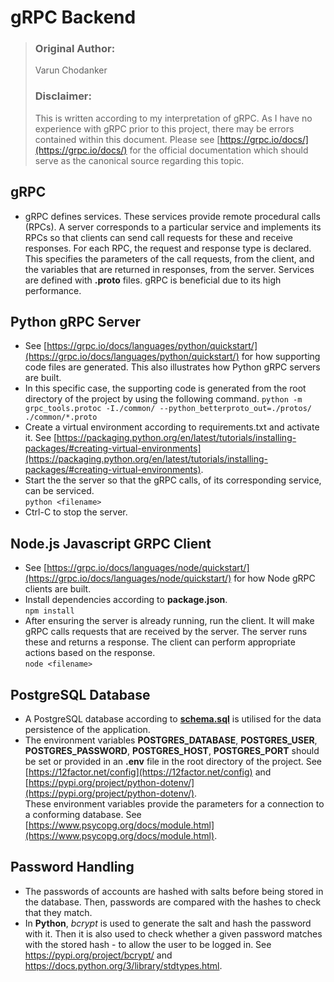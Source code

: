 # gRPC Backend

> ### Original Author:
> Varun Chodanker
> ### Disclaimer:
> This is written according to my interpretation of gRPC. As I have no experience with gRPC prior to this project, there may be errors contained within this document. Please see [https://grpc.io/docs/](https://grpc.io/docs/) for the official documentation which should serve as the canonical source regarding this topic.
    

## gRPC

- gRPC defines services. These services provide remote procedural calls (RPCs). A server corresponds to a particular service and implements its RPCs so that clients can send call requests for these and receive responses. For each RPC, the request and response type is declared. This specifies the parameters of the call requests, from the client, and the variables that are returned in responses, from the server. Services are defined with **.proto** files. gRPC
is beneficial due to its high performance.

## Python gRPC Server

- See [https://grpc.io/docs/languages/python/quickstart/](https://grpc.io/docs/languages/python/quickstart/) for how supporting code files are generated. This also illustrates how Python gRPC servers are built.
- In this specific case, the supporting code is generated from the root directory 
of the project by using the following command.
`python -m grpc_tools.protoc -I./common/ --python_betterproto_out=./protos/ ./common/*.proto`
- Create a virtual environment according to requirements.txt and activate it. See [https://packaging.python.org/en/latest/tutorials/installing-packages/#creating-virtual-environments](https://packaging.python.org/en/latest/tutorials/installing-packages/#creating-virtual-environments).
- Start the the server so that the gRPC calls, of its corresponding service, can be serviced.  
`python <filename>`
- Ctrl-C to stop the server.

## Node.js Javascript GRPC Client

- See [https://grpc.io/docs/languages/node/quickstart/](https://grpc.io/docs/languages/node/quickstart/) for how Node gRPC clients are built.
- Install dependencies according to **package.json**.  
`npm install`
- After ensuring the server is already running, run the client. It will make gRPC calls requests that are received by the server. The server runs these and returns a response. The client can perform appropriate actions based on the response.  
`node <filename>`

## PostgreSQL Database

- A PostgreSQL database according to **[schema.sql](https://github.com/cs261-2022-group22/postgresql-schema/blob/main/schema.sql)** is utilised for the data persistence of the application.
- The environment variables **POSTGRES_DATABASE**, **POSTGRES_USER**, **POSTGRES_PASSWORD**, **POSTGRES_HOST**, **POSTGRES_PORT** should be set or provided in an **.env** file in the root directory of the project. See [https://12factor.net/config](https://12factor.net/config) and [https://pypi.org/project/python-dotenv/](https://pypi.org/project/python-dotenv/).  
These environment variables provide the parameters for a connection to a conforming database. See [https://www.psycopg.org/docs/module.html](https://www.psycopg.org/docs/module.html).

## Password Handling

- The passwords of accounts are hashed with salts before being stored in the database. Then, passwords are compared with the hashes to check that they match.
- In **Python**, *bcrypt* is used to generate the salt and hash the password with it. Then it is also used to check whether a given password matches with the stored hash - to allow the user to be logged in. See <https://pypi.org/project/bcrypt/> and <https://docs.python.org/3/library/stdtypes.html>.
